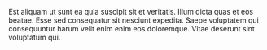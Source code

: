 Est aliquam ut sunt ea quia suscipit sit et veritatis. Illum dicta quas et eos beatae. Esse sed consequatur sit nesciunt expedita. Saepe voluptatem qui consequuntur harum velit enim enim eos doloremque. Vitae deserunt sint voluptatum qui.